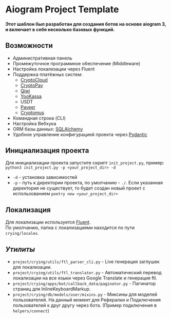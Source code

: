 # Aiogram Project Template

#### Этот шаблон был разработан для создания ботов на основе aiogram 3, и включает в себя несколько базовых функций.


## Возможности

- Административная панель
- Промежуточное программное обеспечение (Middleware)
- Настройка локализации через Fluent
- Поддержка платёжных систем:
  - [CryptoCloud](https://cryptocloud.plus/)
  - [CryptoPay](https://github.com/LulzLoL231/pyCryptoPayAPI)
  - [Qiwi](https://qiwi.com/p2p-admin/api/)
  - [YooKassa](https://yookassa.ru/developers/)
  - USDT
  - [Payeer](https://payeer.com/)
  - [Cryptomus](https://cryptomus.com/)
- Командная строка (CLI)
- Настройка Вебхука
- ORM базы данных: [SQLAlchemy](https://github.com/sqlalchemy/sqlalchemy/)
- Удобное управление конфигурацией проекта через [Pydantic](https://github.com/pydantic/pydantic)

## Инициализация проекта

Для инициализации проекта запустите скрипт `init_project.py`, пример: `python3 init_project.py -p <your_project_dir> -d`

- `-d` - установка зависимостей
- `-p` - путь к директории проекта, по умолчанию - `./`. Если указанная директория не существует, то будет создан новый
  проект с использованием `poetry new <your_project_dir>`

## Локализация

Для локализации используется [Fluent](https://projectfluent.org/fluent/guide/).  
По умолчанию, папка с локализациями находится по пути `crying/locales`.

## _Утилиты_
- `project/crying/utils/ftl_parser_cli.py` - Live генерация заглушек для локализации. 
- `project/crying/utils/ftl_translator.py` - Автоматический перевод локализации на все языки через Google Translate и генерация ftl.  
- `project/crying/apps/bot/callback_data/paginator.py` - Пагинатор страниц для InlineKeyboardMarkup. 
- `project/crying/db/models/user/mixins.py` - Миксины для моделей пользователей. На данный момент для Рефералки и Подключения пользователей к друг другу через бота. (Пример подключения в `helpers/connect`) 
